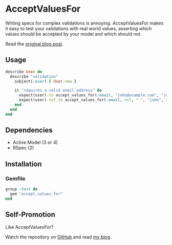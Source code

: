 # AcceptValuesFor

Writing specs for complex validations is annoying. AcceptValuesFor makes it easy
to test your validations with real world values, asserting which values should
be accepted by your model and which should not.

Read the [original blog post](http://gusiev.com/2010/06/ultimate-rspec-matcher-to-test-validation/).

## Usage

```ruby
describe User do
  describe "validation"
    subject(:user) { User.new }

    it "requires a valid email address" do
      expect(user).to accept_values_for(:email, "john@example.com", "jane@example.org")
      expect(user).not_to accept_values_for(:email, nil, " ", "john", "john@example")
    end
  end
end
```

## Dependencies

* Active Model (3 or 4)
* RSpec (2)

## Installation

### Gemfile

```ruby
group :test do
  gem "accept_values_for"
end
```

## Self-Promotion

Like AcceptValuesFor?

Watch the repository on [GitHub](https://github.com/bogdan/accept_values_for)
and read [my blog](http://gusiev.com).
